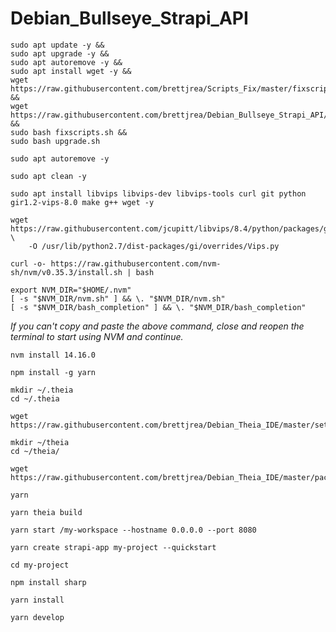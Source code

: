 # Debian_Bullseye_Strapi_API

```
sudo apt update -y &&
sudo apt upgrade -y &&
sudo apt autoremove -y &&
sudo apt install wget -y &&
wget https://raw.githubusercontent.com/brettjrea/Scripts_Fix/master/fixscripts.sh &&
wget https://raw.githubusercontent.com/brettjrea/Debian_Bullseye_Strapi_API/master/upgrade.sh &&
sudo bash fixscripts.sh &&
sudo bash upgrade.sh
```

```
sudo apt autoremove -y
```

```
sudo apt clean -y
```

```
sudo apt install libvips libvips-dev libvips-tools curl git python gir1.2-vips-8.0 make g++ wget -y
```

```
wget https://raw.githubusercontent.com/jcupitt/libvips/8.4/python/packages/gi/overrides/Vips.py \
    -O /usr/lib/python2.7/dist-packages/gi/overrides/Vips.py
```

```
curl -o- https://raw.githubusercontent.com/nvm-sh/nvm/v0.35.3/install.sh | bash
```

```
export NVM_DIR="$HOME/.nvm"
[ -s "$NVM_DIR/nvm.sh" ] && \. "$NVM_DIR/nvm.sh" 
[ -s "$NVM_DIR/bash_completion" ] && \. "$NVM_DIR/bash_completion"
```
*If you can't copy and paste the above command, close and reopen the terminal to start using NVM and continue.*


```
nvm install 14.16.0
```

```
npm install -g yarn
```

```
mkdir ~/.theia
cd ~/.theia
```

```
wget https://raw.githubusercontent.com/brettjrea/Debian_Theia_IDE/master/settings.json
```

```
mkdir ~/theia
cd ~/theia/
```

```
wget https://raw.githubusercontent.com/brettjrea/Debian_Theia_IDE/master/package.json
```

```
yarn
```

```
yarn theia build
```

```
yarn start /my-workspace --hostname 0.0.0.0 --port 8080
```

```
yarn create strapi-app my-project --quickstart
```

```
cd my-project
```

```
npm install sharp
```

```
yarn install
```

```
yarn develop
```
